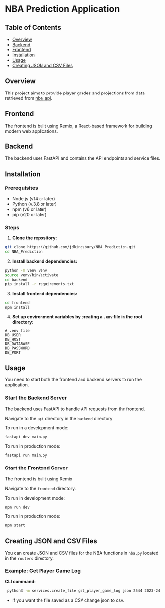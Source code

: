 # NBA Prediction Application

## Table of Contents

- [Overview](#overview)
- [Backend](#backend)
- [Frontend](#frontend)
- [Installation](#installation)
- [Usage](#usage)
- [Creating JSON and CSV Files](#creating-json-and-csv-files)

## Overview

This project aims to provide player grades and projections from data retrieved from [nba_api](https://github.com/swar/nba_api/tree/master).

## Frontend

The frontend is built using Remix, a React-based framework for building modern web applications.

## Backend

The backend uses FastAPI and contains the API endpoints and service files.

## Installation

### Prerequisites

- Node.js (v14 or later)
- Python (v.3.8 or later)
- npm (v6 or later)
- pip (v20 or later)

### Steps

1. **Clone the repository:**

```sh
git clone https://github.com/jdkingsbury/NBA_Prediction.git
cd NBA_Prediction
```

2. **Install backend dependencies:**

```sh
python -m venv venv
source venv/bin/activate
cd backend
pip install -r requirements.txt
```

3. **Install frontend dependencies:**

```bash
cd frontend
npm install
```

4. **Set up environment variables by creating a `.env` file in the root directory:**

```env
# .env file
DB_USER
DB_HOST
DB_DATABASE
DB_PASSWORD
DB_PORT
```

## Usage

You need to start both the frontend and backend servers to run the application.

### Start the Backend Server

The backend uses FastAPI to handle API requests from the frontend.

Navigate to the `api` directory in the `backend` directory

To run in a development mode:

```bash
fastapi dev main.py
```

To run in production mode:

```bash
fastapi run main.py
```

### Start the Frontend Server

The frontend is built using Remix

Navigate to the `frontend` directory.

To run in development mode:

```bash
npm run dev
```

To run in production mode:

```bash
npm start
```

## Creating JSON and CSV Files

You can create JSON and CSV files for the NBA functions in `nba.py` located in the `routers` directory.

### Example: Get Player Game Log

**CLI command:**

```bash
 python3 -m services.create_file get_player_game_log json 2544 2023-24
```

- If you want the file saved as a CSV change json to csv.
